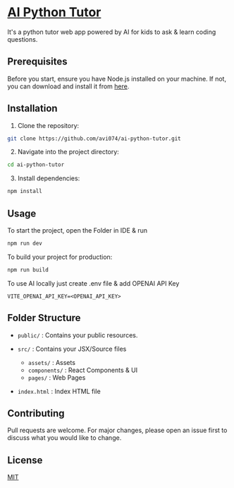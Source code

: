 # [AI Python Tutor]()

It's a python tutor web app powered by AI for kids to ask & learn coding questions. 

## Prerequisites

Before you start, ensure you have Node.js installed on your machine. If not, you can download and install it from [here](https://nodejs.org/).

## Installation

1. Clone the repository:

```bash
git clone https://github.com/avi074/ai-python-tutor.git
```

2. Navigate into the project directory:

```bash
cd ai-python-tutor
```

3. Install dependencies:

```bash
npm install
```

## Usage

To start the project, open the Folder in IDE & run

```bash
npm run dev
```

To build your project for production:

```bash
npm run build
```

To use AI locally just create .env file & add OPENAI API Key

```
VITE_OPENAI_API_KEY=<OPENAI_API_KEY>
```
## Folder Structure

- `public/` : Contains your public resources.

- `src/` : Contains your JSX/Source files

  - `assets/` : Assets
  - `components/` : React Components & UI
  - `pages/` : Web Pages
  
- `index.html` : Index HTML file


## Contributing

Pull requests are welcome. For major changes, please open an issue first to discuss what you would like to change.

## License

[MIT](LICENSE)
